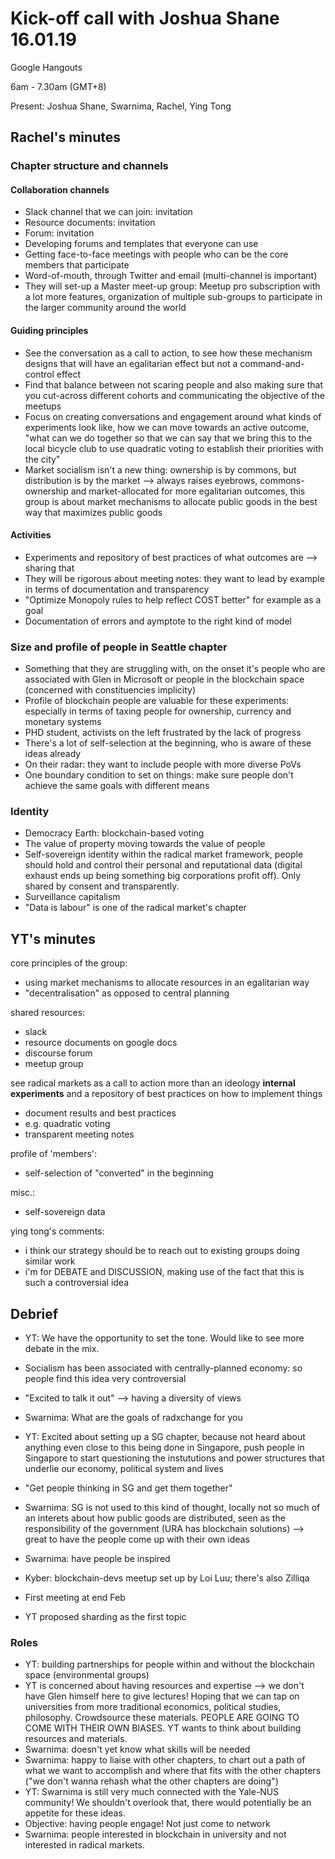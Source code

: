 # Kick-off call with Joshua Shane 16.01.19

Google Hangouts

6am - 7.30am (GMT+8)

Present: Joshua Shane, Swarnima, Rachel, Ying Tong

## Rachel's minutes

### Chapter structure and channels
#### Collaboration channels
- Slack channel that we can join: invitation
- Resource documents: invitation
- Forum: invitation
- Developing forums and templates that everyone can use
- Getting face-to-face meetings with people who can be the core members that participate
- Word-of-mouth, through Twitter and email (multi-channel is important)
- They will set-up a Master meet-up group: Meetup pro subscription with a lot more features, organization of multiple sub-groups to participate in the larger community around the world

#### Guiding principles
- See the conversation as a call to action, to see how these mechanism designs that will have an egalitarian effect but not a command-and-control effect
- Find that balance between not scaring people and also making sure that you cut-across different cohorts and communicating the objective of the meetups
- Focus on creating conversations and engagement around what kinds of experiments look like, how we can move towards an active outcome, "what can we do together so that we can say that we bring this to the local bicycle club to use quadratic voting to establish their priorities with the city"
- Market socialism isn't a new thing: ownership is by commons, but distribution is by the market --> always raises eyebrows, commons-ownership and market-allocated for more egalitarian outcomes, this group is about market mechanisms to allocate public goods in the best way that maximizes public goods

#### Activities
- Experiments and repository of best practices of what outcomes are --> sharing that
- They will be rigorous about meeting notes: they want to lead by example in terms of documentation and transparency 
- "Optimize Monopoly rules to help reflect COST better" for example as a goal
- Documentation of errors and aymptote to the right kind of model

### Size and profile of people in Seattle chapter
- Something that they are struggling with, on the onset it's people who are associated with Glen in Microsoft or people in the blockchain space (concerned with constituencies implicity)
- Profile of blockchain people are valuable for these experiments: especially in terms of taxing people for ownership, currency and monetary systems
- PHD student, activists on the left frustrated by the lack of progress
- There's a lot of self-selection at the beginning, who is aware of these ideas already
- On their radar: they want to include people with more diverse PoVs
- One boundary condition to set on things: make sure people don't achieve the same goals with different means


### Identity
- Democracy Earth: blockchain-based voting
- The value of property moving towards the value of people
- Self-sovereign identity within the radical market framework, people should hold and control their personal and reputational data (digital exhaust ends up being something big corporations profit off). Only shared by consent and transparently.
- Surveillance capitalism
- "Data is labour" is one of the radical market's chapter

## YT's minutes

core principles of the group:
- using market mechanisms to allocate resources in an egalitarian way
- "decentralisation" as opposed to central planning

shared resources:
- slack
- resource documents on google docs
- discourse forum
- meetup group

see radical markets as a call to action more than an ideology
**internal experiments** and a repository of best practices on how to implement things
- document results and best practices
- e.g. quadratic voting
- transparent meeting notes

profile of 'members':
- self-selection of "converted" in the beginning

misc.:
- self-sovereign data

ying tong's comments:
- i think our strategy should be to reach out to existing groups doing similar work
- i'm for DEBATE and DISCUSSION, making use of the fact that this is such a controversial idea


## Debrief
- YT: We have the opportunity to set the tone. Would like to see more debate in the mix.
- Socialism has been associated with centrally-planned economy: so people find this idea very controversial
- "Excited to talk it out" --> having a diversity of views

- Swarnima: What are the goals of radxchange for you
- YT: Excited about setting up a SG chapter, because not heard about anything even close to this being done in Singapore, push people in Singapore to start questioning the instututions and power structures that underlie our economy, political system and lives
- "Get people thinking in SG and get them together"
- Swarnima: SG is not used to this kind of thought, locally not so much of an interets about how public goods are distributed, seen as the responsibility of the government (URA has blockchain solutions) --> great to have the people come up with their own ideas
- Swarnima: have people be inspired

- Kyber: blockchain-devs meetup set up by Loi Luu; there's also Zilliqa
- First meeting at end Feb
- YT proposed sharding as the first topic

### Roles
- YT: building partnerships for people within and without the blockchain space (environmental groups)
- YT is concerned about having resources and expertise --> we don't have Glen himself here to give lectures! Hoping that we can tap on universities from more traditional economics, political studies, philosophy. Crowdsource these materials. PEOPLE ARE GOING TO COME WITH THEIR OWN BIASES. YT wants to think about building resources and materials.
- Swarnima: doesn't yet know what skills will be needed
- Swarnima: happy to liaise with other chapters, to chart out a path of what we want to accomplish and where that fits with the other chapters ("we don't wanna rehash what the other chapters are doing")
- YT: Swarnima is still very much connected with the Yale-NUS community! We shouldn't overlook that, there would potentially be an appetite for these ideas.
- Objective: having people engage! Not just come to network
- Swarnima: people interested in blockchain in university and not interested in radical markets.
